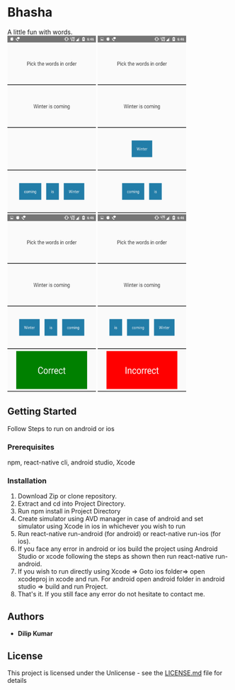 # Bhasha
A little fun with words.<br />
<img src="/ScreenShots/Start.png"  width="200" height="400">
<img src="/ScreenShots/Onclick.png"  width="200" height="400">
<img src="/ScreenShots/Correct.png"  width="200" height="400">
<img src="/ScreenShots/Incorrect.png"  width="200" height="400">



## Getting Started

Follow Steps to run on android or ios

### Prerequisites

npm, react-native cli, android studio, Xcode

### Installation

1. Download Zip or clone repository.
2. Extract and cd into Project Directory.
3. Run npm install in Project Directory
4. Create simulator using AVD manager in case of android and set simulator using Xcode in ios in whichever you wish to run
5. Run react-native run-android (for android) or react-native run-ios (for ios).
6. If you face any error in android or ios build the project using Android Studio or xcode following the steps as shown then run react-native run-android.
7. If you wish to run directly using Xcode => Goto ios folder=> open xcodeproj in xcode and run. For android open android folder in android studio => build and run Project.
8. That's it. If you still face any error do not hesitate to contact me.

## Authors

- **Dilip Kumar**

## License

This project is licensed under the Unlicense - see the [LICENSE.md](LICENSE.md) file for details

